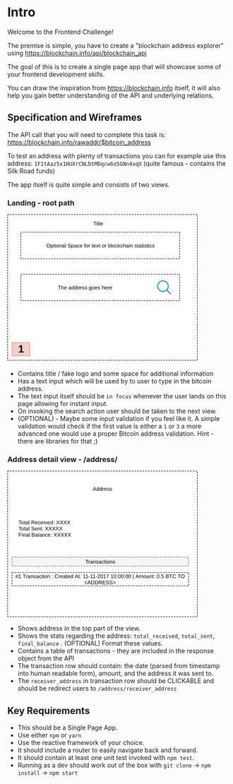 # Intro
Welcome to the Frontend Challenge!
   
The premise is simple, you have to create a "blockchain address explorer" using https://blockchain.info/api/blockchain_api

The goal of this is to create a single page app that will showcase some of your frontend development skills.

You can draw the inspiration from https://blockchain.info itself, it will also help you gain better understanding of the API and underlying relations.

## Specification and Wireframes

The API call that you will need to complete this task is: https://blockchain.info/rawaddr/$bitcoin_address 

To test an address with plenty of transactions you can for example use this address: `1F1tAaz5x1HUXrCNLbtMDqcw6o5GNn4xqX` (quite famous - contains the Silk Road funds)

The app itself is quite simple and consists of two views.

### Landing - root path
![Landing](/images/landing.png)


* Contains title / fake logo and some space for additional information
* Has a text input which will be used by to user to type in the bitcoin address.
* The text input itself should be `in focus` whenever the user lands on this page allowing for instant input.
* On invoking the search action user should be taken to the next view.
* (OPTIONAL) - Maybe some input validation if you feel like it. A simple validation would check if the first value is either a `1` or `3` a more advanced one would use a proper Bitcoin address validation. Hint - there are libraries for that ;)


### Address detail view - /address/<addr>
![Details](/images/detail.png)


* Shows address in the top part of the view.
* Shows the stats regarding the address: `total_received`, `total_sent`, `final_balance` . (OPTIONAL) Format these values.
* Contains a table of transactions - they are included in the response object from the API
* The transaction row should contain: the date (parsed from timestamp into human readable form), amount, and the address it was sent to.
* The `receiver_address` in transaction row should be CLICKABLE and should be redirect users to `/address/receiver_address`

## Key Requirements

* This should be a Single Page App.
* Use either `npm` or `yarn`
* Use the reactive framework of your choice.
* It should include a router to easily navigate back and forward.
* It should contain at least one unit test invoked with `npm test`.
* Running as a dev should work out of the box with `git clone` -> `npm install` -> `npm start`
